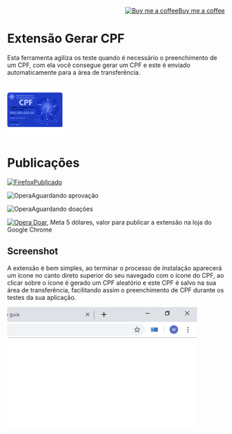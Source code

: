 <p align="right"><a target="_blank" href="https://ko-fi.com/wictorchaves"><img src="https://www.buymeacoffee.com/assets/img/BMC-btn-logo.svg" alt="Buy me a coffee">Buy me a coffee</a></p>

# Extensão Gerar CPF
Esta ferramenta agiliza os teste quando é necessário o preenchimento de um CPF, com ela você consegue gerar um CPF e este é enviado automaticamente para a área de transferência.
 
<p><img src="https://github.com/wictorChaves/ExtensaoGerarCPF/raw/master/images/icon128.png"></p>

# Publicações

<p><a target="_blank" href="https://addons.mozilla.org/pt-BR/firefox/addon/gerar-cpf/"><img src="https://www.apponic.com/storage/images/163/16/7d519d90198e2e4afc31cd76de33f492.png" alt="Firefox">Publicado</a></p>
<p><img src="https://media.superfiles.com/screenshots/56/56648_64x64x99ac2f8aef.jpg" alt="Opera">Aguardando aprovação</p>
<p><img src="https://iphone-tricks.com/wp-content/uploads/2017/03/chrome-offline-reading-list-icon-64x64.jpg" alt="Opera">Aguardando doações</p>

<p><a target="_blank" href="https://www.paypal.com/cgi-bin/webscr?cmd=_donations&business=DJEPCX6YKZBEU&item_name=Publicar+a+minha+extensao+na+loja+do+Google+Chrome.&currency_code=USD&source=url"><img src="https://cdn1.iconfinder.com/data/icons/Momentum_MatteEntireSet/32/money-add.png" alt="Opera"> Doar</a>, Meta 5 dólares, valor para publicar a extensão na loja do Google Chrome</p>

## Screenshot

A extensão é bem simples, ao terminar o processo de instalação aparecerá um ícone no canto direto superior do seu navegado com o ícone do CPF, ao clicar sobre o ícone é gerado um CPF aleatório e este CPF é salvo na sua área de transferência, facilitando assim o preenchimento de CPF durante os testes da sua aplicação.
 
<p><img src="https://github.com/wictorChaves/ExtensaoGerarCPF/raw/master/screenshot/440x280.png"></p>

